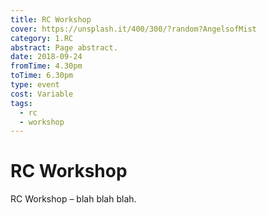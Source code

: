 ```yaml
---
title: RC Workshop
cover: https://unsplash.it/400/300/?random?AngelsofMist
category: 1.RC
abstract: Page abstract.
date: 2018-09-24
fromTime: 4.30pm
toTime: 6.30pm
type: event
cost: Variable
tags:
  - rc
  - workshop
---
```


# RC Workshop

RC Workshop – blah blah blah.

